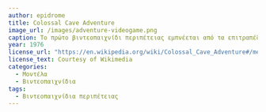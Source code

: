 ```yaml
---
author: epidrome
title: Colossal Cave Adventure 
image_url: /images/adventure-videogame.png
caption: Το πρώτο βιντεοπαιχνίδι περιπέτειας εμπνέεται από τα επιτραπέζια παιχνίδια ρόλου αλλά δεν έχει καθόλου γραφικά και βασίζεται σε περιγραφές κειμένου και σε διάδραση με την γραμμή εντολών για την είσοδο και την έξοδο με τον χρήστη. Αυτή η απλή διεπαφή δεν εμπόδισε το βιντεοπαιχνίδι να γίνει δημοφιλές και κυρίως να επηρεάσει την δημιουργία άλλων παρόμοιων που πρόσθεσαν γραφικά και επιπλέον παίκτες, έτσι ώστε να δημιουργηθεί μια νέα κατηγορία διαδραστικής λογοτεχνίας και αφήγησης. 
year: 1976 
license_url: "https://en.wikipedia.org/wiki/Colossal_Cave_Adventure#/media/File:ADVENT_--_Crowther_Woods.png" 
license_text: Courtesy of Wikimedia
categories:
  - Μοντέλα 
  - Βιντεοπαιχνίδια 
tags:
  - Βιντεοπαιχνίδια περιπέτειας 
---
```

